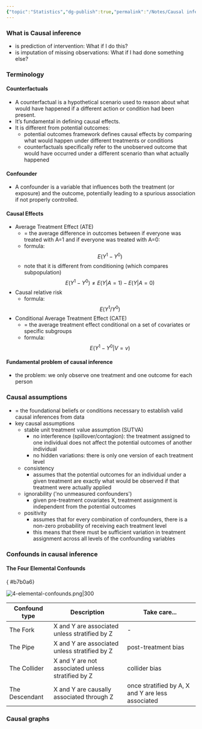 ```yaml
---
{"topic":"Statistics","dg-publish":true,"permalink":"/Notes/Causal inference/","dgPassFrontmatter":true,"noteIcon":""}
---
```


### What is Causal inference 
- is prediction of intervention: What if I do this?
- is imputation of missing observations: What if I had done something else?

### Terminology
#### Counterfactuals
- A counterfactual is a hypothetical scenario used to reason about what would have happened if a different action or condition had been present. 
- It’s fundamental in defining causal effects.
- It is different from potential outcomes:
	- potential outcomes framework defines causal effects by comparing what would happen under different treatments or conditions
	- counterfactuals specifically refer to the unobserved outcome that would have occurred under a different scenario than what actually happened

#### Confounder
- A confounder is a variable that influences both the treatment (or exposure) and the outcome, potentially leading to a spurious association if not properly controlled.

#### Causal Effects
- Average Treatment Effect (ATE)
	- = the average difference in outcomes between if everyone was treated with A=1 and if everyone was treated with A=0:
	- formula: 
	$$
	 E(Y^1 - Y^0)
	 $$
	 - note that it is different from conditioning (which compares subpopulation)
	 $$
	 E(Y^1 - Y^0) \neq E(Y|A=1) - E(Y|A=0)
	 $$
- Causal relative risk
	- formula: 	$$
	 E(Y^1 / Y^0)
	 $$
- Conditional Average Treatment Effect (CATE)
	- = the average treatment effect conditional on a set of covariates or specific subgroups
	- formula: $$
	E(Y^1 - Y^0 | V=v)
	$$

#### Fundamental problem of causal inference
- the problem: we only observe one treatment and one outcome for each person

### Causal assumptions
- = the foundational beliefs or conditions necessary to establish valid causal inferences from data
- key causal assumptions
	- stable unit treatment value assumption (SUTVA)
		- no interference (spillover/contagion): the treatment assigned to one individual does not affect the potential outcomes of another individual
		- no hidden variations: there is only one version of each treatment level
	- consistency
		- assumes that the potential outcomes for an individual under a given treatment are exactly what would be observed if that treatment were actually applied
	- ignorability ('no unmeasured confounders')
		- given pre-treatment covariates X, treatment assignment is independent from the potential outcomes
	- positivity
		- assumes that for every combination of confounders, there is a non-zero probability of receiving each treatment level
		- this means that there must be sufficient variation in treatment assignment across all levels of the confounding variables
### Confounds in causal inference
#### The Four Elemental Confounds
{ #b7b0a6}


![4-elemental-confounds.png|300](/img/user/_assets/images/4-elemental-confounds.png)

| Confound type | Description | Take care... |
| --- | --- | --- |
| The Fork | X and Y are associated unless stratified by Z | - |
| The Pipe | X and Y are associated unless stratified by Z | post-treatment bias
| The Collider | X and Y are not associated unless stratified by Z| collider bias |
| The Descendant | X and Y are causally associated through Z | once stratified by A, X and Y are less associated | - |  

### Causal graphs
